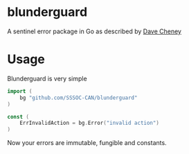 # blunderguard
A sentinel error package in Go as described by [Dave Cheney](https://dave.cheney.net/tag/error-handling)

# Usage

Blunderguard is very simple
```go
import (
    bg "github.com/SSSOC-CAN/blunderguard"
)

const (
    ErrInvalidAction = bg.Error("invalid action")
)
```
Now your errors are immutable, fungible and constants.
